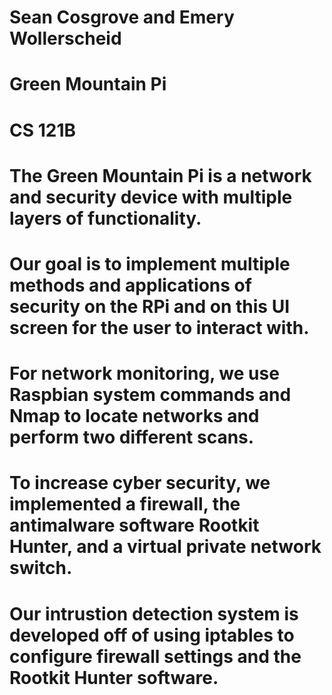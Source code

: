 # Sean Cosgrove and Emery Wollerscheid 
# Green Mountain Pi
# CS 121B
#
# The Green Mountain Pi is a network and security device with multiple layers of functionality.
# Our goal is to implement multiple methods and applications of security on the RPi and on this UI screen for the user to interact with.
# For network monitoring, we use Raspbian system commands and Nmap to locate networks and perform two different scans.
# To increase cyber security, we implemented a firewall, the antimalware software Rootkit Hunter, and a virtual private network switch.
# Our intrustion detection system is developed off of using iptables to configure firewall settings and the Rootkit Hunter software.
